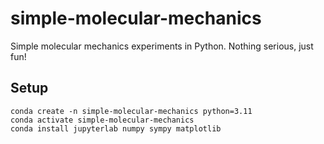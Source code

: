 # simple-molecular-mechanics
Simple molecular mechanics experiments in Python. Nothing serious, just fun!

## Setup

```
conda create -n simple-molecular-mechanics python=3.11
conda activate simple-molecular-mechanics
conda install jupyterlab numpy sympy matplotlib
```
